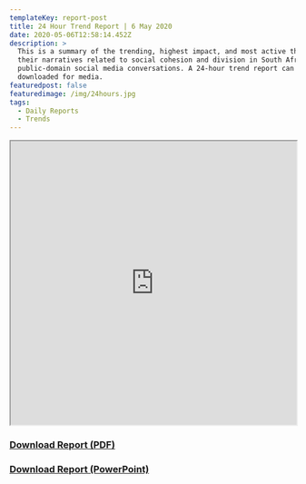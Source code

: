 ```yaml
---
templateKey: report-post
title: 24 Hour Trend Report | 6 May 2020
date: 2020-05-06T12:58:14.452Z
description: >
  This is a summary of the trending, highest impact, and most active themes and
  their narratives related to social cohesion and division in South African
  public-domain social media conversations. A 24-hour trend report can be
  downloaded for media.
featuredpost: false
featuredimage: /img/24hours.jpg
tags:
  - Daily Reports
  - Trends
---
```

<iframe src="https://drive.google.com/file/d/1YZblS_Us7TjxJqjcYVcLXwlkmsA4BL4D/preview" width="100%" height="500"></iframe>
<br> <a href="https://drive.google.com/u/0/uc?id=1YZblS_Us7TjxJqjcYVcLXwlkmsA4BL4D&export=download" target="blank"><h3><strong>Download Report (PDF)</h3></strong></a><a href="https://docs.google.com/presentation/d/1Bqo5N3BgbnAsYeavxkjV8KqyoTDDtWlZLOgFpnuaPQo/edit?usp=sharing" target="blank"><h3><strong>Download Report (PowerPoint)</h3></strong></a>
